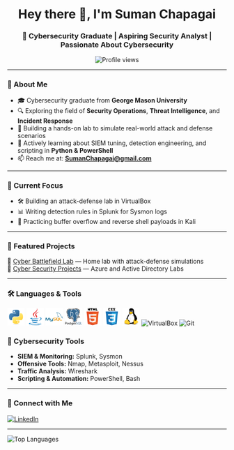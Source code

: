 <h1 align="center">Hey there 👋, I'm Suman Chapagai</h1>
<h3 align="center">🔐 Cybersecurity Graduate | Aspiring Security Analyst | Passionate About Cybersecurity</h3>

<p align="center">
  <img src="https://komarev.com/ghpvc/?username=sumanchapagai&label=Profile%20views&color=0e75b6&style=flat" alt="Profile views" />
</p>

---

### 🧠 About Me

- 🎓 Cybersecurity graduate from **George Mason University**
- 🔍 Exploring the field of **Security Operations**, **Threat Intelligence**, and **Incident Response**
- 🧪 Building a hands-on lab to simulate real-world attack and defense scenarios
- 🌱 Actively learning about SIEM tuning, detection engineering, and scripting in **Python & PowerShell**
- 📫 Reach me at: **SumanChapagai@gmail.com**
<!-- 💻 Currently working as a **Junior Security Analyst** at **BigBear.ai** -->

---

### 🧩 Current Focus

- 🛠️ Building an attack-defense lab in VirtualBox  
- 📊 Writing detection rules in Splunk for Sysmon logs  
- 🐚 Practicing buffer overflow and reverse shell payloads in Kali

---

### 📂 Featured Projects

🔹 [Cyber Battlefield Lab](https://github.com/SumanChapagai/cyber-battlefield) — Home lab with attack-defense simulations  
🔹 [Cyber Security Projects](https://github.com/SumanChapagai/CyberSecurity) — Azure and Active Directory Labs

---

### 🛠️ Languages & Tools

<p align="left">
  <!-- Programming Languages -->
  <img src="https://raw.githubusercontent.com/devicons/devicon/master/icons/python/python-original.svg" alt="Python" width="40" height="40"/>
  <img src="https://raw.githubusercontent.com/devicons/devicon/master/icons/java/java-original.svg" alt="Java" width="40" height="40"/>
  <img src="https://raw.githubusercontent.com/devicons/devicon/master/icons/mysql/mysql-original-wordmark.svg" alt="MySQL" width="40" height="40"/>
  <img src="https://raw.githubusercontent.com/devicons/devicon/master/icons/postgresql/postgresql-original-wordmark.svg" alt="PostgreSQL" width="40" height="40"/>
  <img src="https://raw.githubusercontent.com/devicons/devicon/master/icons/html5/html5-original-wordmark.svg" alt="HTML5" width="40" height="40"/>
  <img src="https://raw.githubusercontent.com/devicons/devicon/master/icons/css3/css3-original-wordmark.svg" alt="CSS3" width="40" height="40"/>
  
  <!-- Systems and Virtualization -->
  <img src="https://raw.githubusercontent.com/devicons/devicon/master/icons/linux/linux-original.svg" alt="Linux" width="40" height="40"/>
  <img src="https://www.vectorlogo.zone/logos/virtualbox/virtualbox-icon.svg" alt="VirtualBox" width="40" height="40"/>
  
  <!-- Dev Tools -->
  <img src="https://www.vectorlogo.zone/logos/git-scm/git-scm-icon.svg" alt="Git" width="40" height="40"/>
</p>

<!-- Text-based tools (no reliable icons) -->
### 🧠 Cybersecurity Tools
- **SIEM & Monitoring:** Splunk, Sysmon  
- **Offensive Tools:** Nmap, Metasploit, Nessus  
- **Traffic Analysis:** Wireshark  
- **Scripting & Automation:** PowerShell, Bash



---

### 🤝 Connect with Me

<p align="left">
  <a href="https://linkedin.com/in/suman-chapagai" target="blank">
    <img align="center" src="https://raw.githubusercontent.com/rahuldkjain/github-profile-readme-generator/master/src/images/icons/Social/linked-in-alt.svg" alt="LinkedIn" height="30" width="40" />
  </a>
</p>

---

<p align="left">
  <img src="https://github-readme-stats.vercel.app/api/top-langs?username=sumanchapagai&show_icons=true&locale=en&layout=compact" alt="Top Languages" />
</p>
